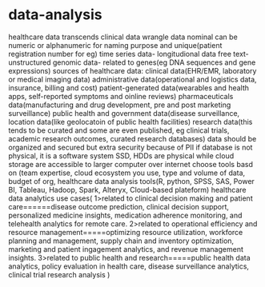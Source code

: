 # data-analysis
healthcare data transcends clinical data
wrangle data
nominal can be numeric or alphanumeric for naming purpose and unique(patient registration number for eg)
time series data- longitudional data
free text-unstructured
genomic data- related to genes(eg DNA sequences and gene expressions)
sources of healthcare data:
 clinical data(EHR/EMR, laboratory or medical imaging data)
 administrative data(operational and logistics data, insurance, billing and cost)
 patient-generated data(wearables and health apps, self-reported symptoms and oinline reviews)
 pharmaceuticals data(manufacturing and drug development, pre and post marketing surveillance) 
 public health and government data(disease surveillance, location data(like geolocatoin of public health facilities)
 research data(this tends to be curated and some are even published, eg clinical trials, academic research outcomes, curated research databases)
 data should be organized and secured but extra security because of PII
 if database is not physical, it is a software system
 SSD, HDDs are physical while cloud storage are accessible to larger computer over internet
 choose tools basd on (team expertise, cloud ecosystem you use, type and volume of data, budget of org, 
healthcare data analysis tools(R, python, SPSS, SAS, Power BI, Tableau, Hadoop, Spark, Alteryx, Cloud-based plateform)
healthcare data analytics use cases(
   1>related to clinical decision making and patient care======disease outcome prediction, clinical decision support, personalized medicine insights, medication adherence monitoring, 
     and telehealth analytics for remote care.
   2>related to operational efficiency and resource management=====optimizing resource utilization, workforce planning and management, supply chain and inventory optimization, 
     marketing and patient ingagement analytics, and revenue management insights.
   3>related to public health and research=====public health data analytics, policy evaluation in health care, disease surveillance analytics, clinical trial research analysis
   )



 



